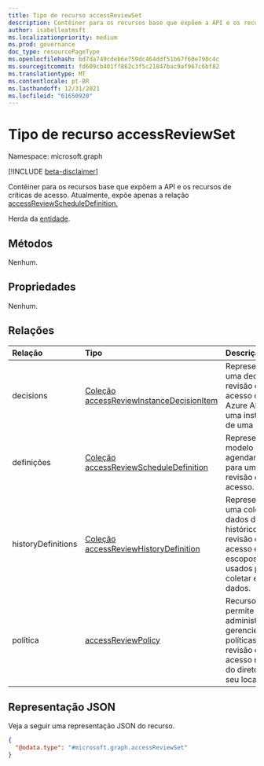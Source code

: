 ```yaml
---
title: Tipo de recurso accessReviewSet
description: Contêiner para os recursos base que expõem a API e os recursos de críticas de acesso. Atualmente, expõe apenas o recurso accessReviewScheduleDefinition.
author: isabelleatmsft
ms.localizationpriority: medium
ms.prod: governance
doc_type: resourcePageType
ms.openlocfilehash: bd7da749cdeb6e759dc464ddf51b67f60e790c4c
ms.sourcegitcommit: fd609cb401ff862c3f5c21847bac9af967c6bf82
ms.translationtype: MT
ms.contentlocale: pt-BR
ms.lasthandoff: 12/31/2021
ms.locfileid: "61650920"
---
```

# <a name="accessreviewset-resource-type"></a>Tipo de recurso accessReviewSet

Namespace: microsoft.graph

[!INCLUDE [beta-disclaimer](../../includes/beta-disclaimer.md)]

Contêiner para os recursos base que expõem a API e os recursos de críticas de acesso. Atualmente, expõe apenas a relação [accessReviewScheduleDefinition.](../resources/accessreviewscheduledefinition.md)

Herda da [entidade](entity.md).

## <a name="methods"></a>Métodos

Nenhum.

## <a name="properties"></a>Propriedades

Nenhum.

## <a name="relationships"></a>Relações

|Relação|Tipo|Descrição|
|:---|:---|:---|
|decisions|[Coleção accessReviewInstanceDecisionItem](../resources/accessreviewinstancedecisionitem.md)| Representa uma decisão de revisão de acesso do Azure AD em uma instância de uma revisão.|
|definições|[Coleção accessReviewScheduleDefinition](../resources/accessreviewscheduledefinition.md)| Representa o modelo e o agendamento para uma revisão de acesso. |
|historyDefinitions|[Coleção accessReviewHistoryDefinition](../resources/accessreviewhistorydefinition.md)| Representa uma coleção de dados de histórico de revisão de acesso e os escopos usados para coletar esses dados.|
|política|[accessReviewPolicy](../resources/accessreviewpolicy.md)| Recurso que permite que os administradores gerenciem políticas de revisão de acesso no nível do diretório em seu locatário.|

## <a name="json-representation"></a>Representação JSON

Veja a seguir uma representação JSON do recurso.
<!-- {
  "blockType": "resource",
  "keyProperty": "id",
  "@odata.type": "microsoft.graph.accessReviewSet",
  "openType": false
}
-->
``` json
{
  "@odata.type": "#microsoft.graph.accessReviewSet"
}
```

